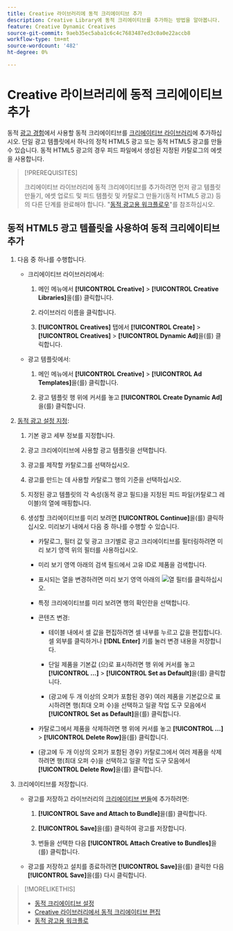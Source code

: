 ```yaml
---
title: Creative 라이브러리에 동적 크리에이티브 추가
description: Creative Library에 동적 크리에이티브를 추가하는 방법을 알아봅니다.
feature: Creative Dynamic Creatives
source-git-commit: 9aeb35ec5aba1c6c4c7683487ed3c0a0e22accb8
workflow-type: tm+mt
source-wordcount: '482'
ht-degree: 0%

---
```


# Creative 라이브러리에 동적 크리에이티브 추가

동적 [광고 경험](creative-library-manage.md)에서 사용할 동적 크리에이티브를 [크리에이티브 라이브러리](/help/creative/experiences/experience-about.md)에 추가하십시오. 단일 광고 템플릿에서 하나의 정적 HTML5 광고 또는 동적 HTML5 광고를 만들 수 있습니다. 동적 HTML5 광고의 경우 피드 파일에서 생성된 지정된 카탈로그의 에셋을 사용합니다.

>[!PREREQUISITES]
>
>크리에이티브 라이브러리에 동적 크리에이티브를 추가하려면 먼저 광고 템플릿 만들기, 에셋 업로드 및 피드 템플릿 및 카탈로그 만들기(동적 HTML5 광고) 등의 다른 단계를 완료해야 합니다. &quot;[동적 광고용 워크플로우](/help/creative/introduction/workflow-dynamic-ads.md)&quot;를 참조하십시오.

<!-- This does't work for me 9/24 -- I still have to select a catalog:

## Add dynamic creatives using a static HTML5 ad template

1. In the main menu, click **[!UICONTROL Creative]** > **[!UICONTROL Creative Libraries]**.

1. Click the library name.

1. On the **[!UICONTROL Creatives]** tab, click **[!UICONTROL Create]** > **[!UICONTROL Creatives]** > **[!UICONTROL Dynamic Ad]**.

1. Specify the [dynamic ad settings](/help/creative/creative-libraries/creative-settings-dynamic.md#dynamic-ad-settings-static-html5):

   1. On the [!UICONTROL Basic Details] tab, specify the ad details and the clickURL.

   1. Click **[!UICONTROL Process]**.

   1. On the [!UICONTROL Attributes Details] tab, specify the dynamic ad attributes.

1. Click **[!UICONTROL Save]**.

-->

## 동적 HTML5 광고 템플릿을 사용하여 동적 크리에이티브 추가

1. 다음 중 하나를 수행합니다.

   * 크리에이티브 라이브러리에서:

      1. 메인 메뉴에서 **[!UICONTROL Creative]** > **[!UICONTROL Creative Libraries]**&#x200B;을(를) 클릭합니다.

      1. 라이브러리 이름을 클릭합니다.

      1. **[!UICONTROL Creatives]** 탭에서 **[!UICONTROL Create]** > **[!UICONTROL Creatives]** > **[!UICONTROL Dynamic Ad]**&#x200B;을(를) 클릭합니다.

   * 광고 템플릿에서:

      1. 메인 메뉴에서 **[!UICONTROL Creative]** > **[!UICONTROL Ad Templates]**&#x200B;을(를) 클릭합니다.

      1. 광고 템플릿 행 위에 커서를 놓고 **[!UICONTROL Create Dynamic Ad]**&#x200B;을(를) 클릭합니다.

1. [동적 광고 설정 지정](/help/creative/creative-libraries/creative-settings-dynamic.md):

   1. 기본 광고 세부 정보를 지정합니다.

   1. 광고 크리에이티브에 사용할 광고 템플릿을 선택합니다.

   1. 광고를 제작할 카탈로그를 선택하십시오.

   1. 광고를 만드는 데 사용할 카탈로그 행의 기준을 선택하십시오.

   1. 지정된 광고 템플릿의 각 속성(동적 광고 필드)을 지정된 피드 파일(카탈로그 레이블)의 열에 매핑합니다.

   1. 생성할 크리에이티브를 미리 보려면 **[!UICONTROL Continue]**&#x200B;을(를) 클릭하십시오. 미리보기 내에서 다음 중 하나를 수행할 수 있습니다.

      * 카탈로그, 필터 값 <!-- explain more--> 및 광고 크기별로 광고 크리에이티브를 필터링하려면 미리 보기 영역 위의 필터를 사용하십시오.

      * 미리 보기 영역 아래의 검색 필드에서 고유 ID로 제품을 검색합니다.

      * 표시되는 열을 변경하려면 미리 보기 영역 아래의 ![열 필터](/help/creative/assets/custom-columns. "열 필터")를 클릭하십시오.

      * 특정 크리에이티브를 미리 보려면 행의 확인란을 선택합니다.

      * 콘텐츠 변경:

         * 테이블 내에서 셀 값을 편집하려면 셀 내부를 누르고 값을 편집합니다. 셀 외부를 클릭하거나 **[!DNL Enter]** 키를 눌러 변경 내용을 저장합니다.

         * 단일 제품을 기본값 <!--Explain what this means. -->(으)로 표시하려면 행 위에 커서를 놓고 **[!UICONTROL ...]** > **[!UICONTROL Set as Default]**&#x200B;을(를) 클릭합니다.

         * (광고에 두 개 이상의 오퍼가 포함된 경우) 여러 제품을 기본값으로 표시하려면 행(최대 오퍼 수)을 선택하고 일괄 작업 도구 모음에서 **[!UICONTROL Set as Default]**&#x200B;을(를) 클릭합니다.

      * 카탈로그에서 제품을 삭제하려면 행 위에 커서를 놓고 **[!UICONTROL ...]** > **[!UICONTROL Delete Row]**&#x200B;을(를) 클릭합니다.

      * (광고에 두 개 이상의 오퍼가 포함된 경우) 카탈로그에서 여러 제품을 삭제하려면 행(최대 오퍼 수)을 선택하고 일괄 작업 도구 모음에서 **[!UICONTROL Delete Row]**&#x200B;을(를) 클릭합니다.

1. 크리에이티브를 저장합니다.

   * 광고를 저장하고 라이브러리의 [크리에이티브 번들](/help/creative/creative-libraries/bundle-manage.md)에 추가하려면:

      1. **[!UICONTROL Save and Attach to Bundle]**&#x200B;을(를) 클릭합니다.

      1. **[!UICONTROL Save]**&#x200B;을(를) 클릭하여 광고를 저장합니다.

      1. 번들을 선택한 다음 **[!UICONTROL Attach Creative to Bundles]**&#x200B;을(를) 클릭합니다.

   * 광고를 저장하고 설치를 종료하려면 **[!UICONTROL Save]**&#x200B;을(를) 클릭한 다음 **[!UICONTROL Save]**&#x200B;을(를) 다시 클릭합니다.

>[!MORELIKETHIS]
>
>* [동적 크리에이티브 설정](creative-settings-dynamic.md)
>* [Creative 라이브러리에서 동적 크리에이티브 편집](creative-edit-dynamic.md)
>* [동적 광고용 워크플로](/help/creative/introduction/workflow-dynamic-ads.md)
